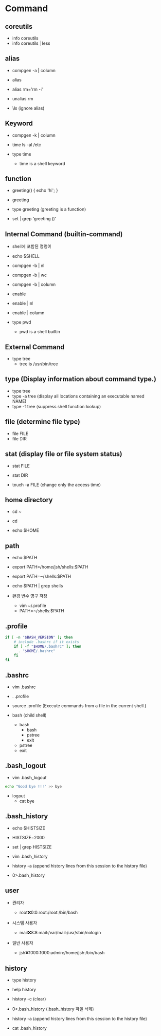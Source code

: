 # Command

## coreutils

- info coreutils
- info coreutils | less

## alias

- compgen -a | column

- alias
- alias rm='rm -i'
- unalias rm

- \ls (ignore alias)

## Keyword

- compgen -k | column

- time ls -al /etc
- type time
  - time is a shell keyword

## function

- greeting() { echo 'hi'; }
- greeting
- type greeting (greeting is a function)

- set | grep 'greeting ()'

## Internal Command (builtin-command)

- shell에 포함된 명령어
- echo $SHELL

- compgen -b | nl
- compgen -b | wc
- compgen -b | column

- enable
- enable | nl
- enable | column

- type pwd
  - pwd is a shell builtin

## External Command

- type tree
  - tree is /usr/bin/tree

## type (Display information about command type.)

- type tree
- type -a tree (display all locations containing an executable named NAME)
- type -f tree (suppress shell function lookup)

## file (determine file type)

- file FILE
- file DIR

## stat (display file or file system status)

- stat FILE
- stat DIR

- touch -a FILE (change only the access time)

## home directory

- cd ~
- cd

- echo $HOME

## path

- echo $PATH
- export PATH=/home/jsh/shells:$PATH
- export PATH=~/shells:$PATH
- echo $PATH | grep shells

- 환경 변수 영구 저장
  - vim ~/.profile
  - PATH=~/shells:$PATH

## .profile

```bash
if [ -n "$BASH_VERSION" ]; then
    # include .bashrc if it exists
    if [ -f "$HOME/.bashrc" ]; then
      . "$HOME/.bashrc"
    fi
fi
```

## .bashrc

- vim .bashrc
- . .profile
- source .profile (Execute commands from a file in the current shell.)

- bash (child shell)
  - bash
    - bash
    - pstree
    - exit
  - pstree
  - exit

## .bash_logout

- vim .bash_logout

```bash
echo "Good bye !!!" >> bye
```

- logout
  - cat bye

## .bash_history

- echo $HISTSIZE
- HISTSIZE=2000
- set | grep HISTSIZE

- vim .bash_history
- history -a (append history lines from this session to the history file)
- 0>.bash_history

## user

- 관리자
  - root:x:0:0:root:/root:/bin/bash

- 시스템 사용자
  - mail:x:8:8:mail:/var/mail:/usr/sbin/nologin

- 일반 사용자
  - jsh:x:1000:1000:admin:/home/jsh:/bin/bash

## history

- type history
- help history

- history -c (clear)
- 0>.bash_history (.bash_history 파일 삭제)

- history -a (append history lines from this session to the history file)
- cat .bash_history
